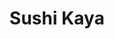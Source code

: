 ---
layout: place
title: "Sushi Kaya"
permalink: /nevada/las-vegas/sushi-kaya.html
stateAbbr: NV
stateName: Nevada
cityName: Las Vegas
place_id: ChIJ4VnnC6XGyIARcv1-i6n_OSo
photos:
  - name: >-
      places/ChIJ4VnnC6XGyIARcv1-i6n_OSo/photos/AeeoHcKfA4U1SE4bY54H5lg9CJ2MJR7pCZcf5OrVoufuGGbOdo4LKCJecy_tRVJj7M2C03vjN4dNGhoLlPgPbSgfD_-qOaQykHXrgvg9ata9_5SuUIQbV0xFZIhjgk9RRGScCW8CPxPTsPZ1x3LbHolYzdWD3O6rRiWrxNOp3R0YA4bGdSkrLdLlouLdTN4T9u2jTLvAa0Hpwi6UbNYxN34wQY1afb9WpjEx2bLnfMMt1pNSrNiWVRo26M-xEDu1fDePz05_k8nq-jRFrTCj4fXBwwIk4VmWa6QccXiubixWCBd6F11QDe9q13Bwu5lZmDMUhuaXIsabfL8BgP3ARKMkBdscPE7Cuo4BohBBZEpNPx5v3lTSKWNCJ_DIswgT0v3EQssbImMaJEA8nKQol4kfdt2UEyU-mBrOTJTfDCtAWMgR7g
    widthPx: 4800
    heightPx: 2700
    authorAttributions:
      - displayName: Hoya007 (粢筠坊)
        uri: https://maps.google.com/maps/contrib/114446280402897350392
        photoUri: >-
          https://lh3.googleusercontent.com/a-/ALV-UjUQnoHN8OKGcB0ojGISAEu4awI3Jhb80B4T_gCQCxx6ZfH8bglFgQ=s100-p-k-no-mo
    flagContentUri: >-
      https://www.google.com/local/imagery/report/?cb_client=maps_api_places.places_api&image_key=!1e10!2sCIHM0ogKEICAgICk6I7vXA&hl=en-US
    googleMapsUri: >-
      https://www.google.com/maps/place//data=!3m4!1e2!3m2!1sCIHM0ogKEICAgICk6I7vXA!2e10!4m2!3m1!1s0x80c8c6a50be759e1:0x2a39ffa98b7efd72
  - name: >-
      places/ChIJ4VnnC6XGyIARcv1-i6n_OSo/photos/AeeoHcJWIW81ncg-5s4KYmxJOLlsozBmfVDsPa9joQ8-64WZFrAV3WnYCZBlIwOUewaqCRELKAWuEHr3l9sTuaAPA8G3QAm4-DGUF2cVhh7OwbmODQ0lWaJgwnvBbRPtL5lSjISXjwbyw2LKPSM_2WZ1lMYu4CENpb-xm1-crlicD0NmEfY1_fm8ctKkK6nxosFB4-9YxvNb6K6tNi3q9pGhmqFSzjjDJZybohKSPXJ90Ugtfgn9hhvt4lmvvVI9ldB57l3Mi7VQ-4-fxDLK55tKqRd_C-spE7_JcrMv6DO01EEJUhTFNwbZbyRpuEZF17SSgLkXXLXI0dVji2tUXnQGR49G42kkZjpUYjI8CDWRpz1umrepC3caWRZpvyB-ouGvW9uW3ZH_oaRUa6RLSDpSZwBU8TbQgG507bP4pcH0T4-KVnU
    widthPx: 4032
    heightPx: 3024
    authorAttributions:
      - displayName: Soy Soz
        uri: https://maps.google.com/maps/contrib/113514755339121316621
        photoUri: >-
          https://lh3.googleusercontent.com/a-/ALV-UjWR8ZKPqU7tFOiDvlj6rrMCbmJshjLKbRtx12MiprRGlL2eSKtT=s100-p-k-no-mo
    flagContentUri: >-
      https://www.google.com/local/imagery/report/?cb_client=maps_api_places.places_api&image_key=!1e10!2sCIHM0ogKEICAgIC4ivekowE&hl=en-US
    googleMapsUri: >-
      https://www.google.com/maps/place//data=!3m4!1e2!3m2!1sCIHM0ogKEICAgIC4ivekowE!2e10!4m2!3m1!1s0x80c8c6a50be759e1:0x2a39ffa98b7efd72
  - name: >-
      places/ChIJ4VnnC6XGyIARcv1-i6n_OSo/photos/AeeoHcKqhgEKmzqeIh-xBwfb-29vGiSpT3QjZh_CpQd_n97MIJPKUpwlKSS8GU-mNFW8iDi2EJkCKAZcOim4sZ-o86Bpkr5oYLtfSbkVlmuxtDRQdKWO6_A-bXPygA1as2BLphyPKJQz8bmz8ey62WUtNckdIBwDhmSYjW-0UQqsjuzMzjKpFMDfEXOLPtNKH8aaI-H2HAdH0FBjXjOLnmGRn0iJpv7gSHqnU3dbVJty7AsV54al3I5dXxTtl9fmRwMDaV9x5TGPeV6IfGCT_87YAV0wafqh7H_0mYBHSSkz9YnxyMNqXn-KPcdL3NiggS1cBSPhhO7_Tc_Op89Cp-S2OBKxLwYMOpqCs-RM3r2atuP4bRN7_dMjbGlKCDjOWGST6tO-ndSe1F1ghh0xwAjS__9DGTl4K66P2yJzWAwOogDvJA
    widthPx: 4032
    heightPx: 3024
    authorAttributions:
      - displayName: Cintia Molina
        uri: https://maps.google.com/maps/contrib/116347656584609157640
        photoUri: >-
          https://lh3.googleusercontent.com/a-/ALV-UjVox9eqJ7A85ZVQT5oDcaE2B9nW3nMLVj7Z6G-QlsdxfTUqYBY3Yw=s100-p-k-no-mo
    flagContentUri: >-
      https://www.google.com/local/imagery/report/?cb_client=maps_api_places.places_api&image_key=!1e10!2sCIHM0ogKEICAgICTuJHMMw&hl=en-US
    googleMapsUri: >-
      https://www.google.com/maps/place//data=!3m4!1e2!3m2!1sCIHM0ogKEICAgICTuJHMMw!2e10!4m2!3m1!1s0x80c8c6a50be759e1:0x2a39ffa98b7efd72
  - name: >-
      places/ChIJ4VnnC6XGyIARcv1-i6n_OSo/photos/AeeoHcKMO6nxCvZ-9RbaVFKXP0xpKzVzntcX5LhlGuyktBzlBZC2xrAZSE0Iw0dCuzLFHPF8mMPdsVBmVR29JxTyvA30meLeG9bOk1FZz0Xi0hpHa2SZvYTdjHaFQJIx2Yvim-Sg5s5UBZkS7XGyzTwCxSbNanKO1r-VMfDsDZjYMJIldfEWDzx1P6E-9hEcKniQYfkdeDQ58tuloX36yak-UpyWERNY5YTutQhv3OuVJyKVrjwuePat-3RRdkFgL2jBJoc5HJF6FkxhecOuwMFrpupsQas4ZYp_-1I7sSBzWmzKU14v4d21xk8-cuSUP4RJRschSmt0tokgttP-Wy_ayjVJMXnUWIOQyvBrKj5u1nSrvcCmPHColG0dF_5l-SifBN1_TuBomrC4K6O21JtKEd1VkedLBh3m3FaY855-kJmmNQ
    widthPx: 3024
    heightPx: 4032
    authorAttributions:
      - displayName: Andrea Garcia
        uri: https://maps.google.com/maps/contrib/104285410997631603299
        photoUri: >-
          https://lh3.googleusercontent.com/a/ACg8ocJHNQpxhQLDXeMgyiOIgRo2TjbdkTP5FY0ZNC89o93zbZ4aMA=s100-p-k-no-mo
    flagContentUri: >-
      https://www.google.com/local/imagery/report/?cb_client=maps_api_places.places_api&image_key=!1e10!2sCIHM0ogKEICAgIDz__rpOA&hl=en-US
    googleMapsUri: >-
      https://www.google.com/maps/place//data=!3m4!1e2!3m2!1sCIHM0ogKEICAgIDz__rpOA!2e10!4m2!3m1!1s0x80c8c6a50be759e1:0x2a39ffa98b7efd72
  - name: >-
      places/ChIJ4VnnC6XGyIARcv1-i6n_OSo/photos/AeeoHcJZ03TcNP3AViY9OIOEGVgGEWuU9wzPtJnE4kWHkykNhB1wU862Xr6x0tIxwuKdDmFRxPgev9IcTF3bnqHfyPmL6mlPCdbPIqjF00hSegULwSEOtGGS-v4m0DGiUuSNCfT2oual4pbG1p-GcSQ-RafYthGUcqDibFZ8V3xGHV1ORpC3kv6xLcAd8dZVzRGgcZEIK3BIoEsTeonHwA4V47_NdRj3h7lttiMWZEhTtXmDUskf_FXtiDOX8wUQ5xIZrAbhaIf1xmuZj9YJ_xMZ_MhMa1Tku5C3NeJx6e9gZ8RFat0Fh9M-KSPPAUcLaevlroLp2zDrhXJmtT8ywBi8xSjcJ9L1jk3jA4AOzA8n0NbnQn_vx5l2JqeKF-4B_vnU1MA6tnSbf87Ikdq8oy0a87XDaE1k-ffKtpAOhaV3O-HiKJL0
    widthPx: 4000
    heightPx: 2252
    authorAttributions:
      - displayName: Marc Kassouf
        uri: https://maps.google.com/maps/contrib/117472618151734800649
        photoUri: >-
          https://lh3.googleusercontent.com/a-/ALV-UjXGZR_RfIrX_emhSbswnpE6N63zPYqtWzZHL0v3tsqM2ZZCIZs=s100-p-k-no-mo
    flagContentUri: >-
      https://www.google.com/local/imagery/report/?cb_client=maps_api_places.places_api&image_key=!1e10!2sCIHM0ogKEICAgMCwtq7zgwE&hl=en-US
    googleMapsUri: >-
      https://www.google.com/maps/place//data=!3m4!1e2!3m2!1sCIHM0ogKEICAgMCwtq7zgwE!2e10!4m2!3m1!1s0x80c8c6a50be759e1:0x2a39ffa98b7efd72
  - name: >-
      places/ChIJ4VnnC6XGyIARcv1-i6n_OSo/photos/AeeoHcL7pvaxFPGOT7vk01qbJ8xQ7uqZ8ZadNhw3oS11GeulqSVLQILhcLEmLOgleSyLq2tDwsobB34fb9L42do8wPD-35FM4EIBp5Z6271RGTWkGbAQWLRa5HdZBxPSNlUURGCjVCtOze3A_ZUaWSr6gA_p39LCHWTL-DjfNV1wJrGNh-QTPjuVkMATZk6q3Z4MO74hYiOvX9NzfuII1mE-2LdynTAZ5Z7yt6Q7BE121FuLAhUGwsYBT4YEBwmj0foWNrMIjDE5kxzTQfZeEygmij1Pn83yn3GAhYUe90at_bqIDcyN5qvGGdwM_t2I2KNpQrY3Vuak484Iu5Gafdp0KV__Da82Bn35zc7uAxAVbRa9G3dww-cxoVwVan_5AU2jtfVCSM-xFeqhknWi632qEjysEQ5upe3EdXn3lv4V69Dt_jP8
    widthPx: 4032
    heightPx: 3024
    authorAttributions:
      - displayName: A
        uri: https://maps.google.com/maps/contrib/102931175470003625176
        photoUri: >-
          https://lh3.googleusercontent.com/a-/ALV-UjV-4cIUM84ZX3SBzxk4b0jVupkvpy96UJuipYDPsfxms0DV62Ny=s100-p-k-no-mo
    flagContentUri: >-
      https://www.google.com/local/imagery/report/?cb_client=maps_api_places.places_api&image_key=!1e10!2sCIHM0ogKEICAgIDhg4mK7wE&hl=en-US
    googleMapsUri: >-
      https://www.google.com/maps/place//data=!3m4!1e2!3m2!1sCIHM0ogKEICAgIDhg4mK7wE!2e10!4m2!3m1!1s0x80c8c6a50be759e1:0x2a39ffa98b7efd72
  - name: >-
      places/ChIJ4VnnC6XGyIARcv1-i6n_OSo/photos/AeeoHcIcOJtDSFBg6_ri_Nhhy8cf7cXb-7CcZuTCvA-J20OsKmgiEz0XPytjTtI-OFB6LMnLSn1wLB13FKAMNf7_4nMWLylvmJt4rfoC0LeBdJNf8QSbdmBhSFUO1L88AuLN5rNdskLiiP2MSVB7WhQsZfTWG5H9SxpczjJIh5AEIrv43dAWrlXjotS-SF_eboG8D3gq2Z6v_hYuogCfdFv7yz2e_NIX6YlTdo_x0zM3TL-X7VnuQJWm3OhqKCCsPV_Zk_wt2fVbRmgNqAbMHatC-n1EmPGbLM_qYl2ffaS8EdTomP0ziGk5EI6FUQW4CDkvqH9DM0zOcvw587rFqFCpfFvtEvhC3IbZvlGrX1Yd5cSfp1AY9hsYJ1k2KYWipwoxMaD8G353Ozm8UUHd9mAIuKhMLp3nt7BLb4G8EzgbiPyszQU
    widthPx: 4800
    heightPx: 3600
    authorAttributions:
      - displayName: Michael Tchong
        uri: https://maps.google.com/maps/contrib/104919603886673041621
        photoUri: >-
          https://lh3.googleusercontent.com/a-/ALV-UjXA7TnqdbBFTifo60l9i9BTxMhe50c29QmggOsZvwetG7KnI4PL2g=s100-p-k-no-mo
    flagContentUri: >-
      https://www.google.com/local/imagery/report/?cb_client=maps_api_places.places_api&image_key=!1e10!2sCIHM0ogKEICAgMCQlrXAvQE&hl=en-US
    googleMapsUri: >-
      https://www.google.com/maps/place//data=!3m4!1e2!3m2!1sCIHM0ogKEICAgMCQlrXAvQE!2e10!4m2!3m1!1s0x80c8c6a50be759e1:0x2a39ffa98b7efd72
  - name: >-
      places/ChIJ4VnnC6XGyIARcv1-i6n_OSo/photos/AeeoHcLJMfRB23xaGykO_o2w7S1XFAk0IBso2WcBYM9v8YldI68buKl3IHJilC_H-2t0eHgopxFgNvwBqKGpfkdk2ND50sRdr-1NvsWP7XzUqICb39EPw61LDX4qiMLX5kZ5bwkTXgCbrrz_cdU2TZJxTe0Vy9wekCoYkH8GT2-jO98KlbgqNmkL7OVVwpONGzXHOcEE9V0wBiWCz6C7HFFGxxIBzEjWr0AXZUZKS7-i-gUSceehO8sWtXc5xB1JQbW5Q7V3WgnVndF9XT1TEOlk39exs_yursg6s713ctB7C3C4b9zr3yJHBcgGjUBSNDY3wvm-LVP2jpet7iDB7Vc1bOLEhCy9ZRIVHQCwrJXPt8Gl8GH_R0dn2STr34eKs_t2m3FWTK0BChWjlncwtowDGCTHgulhoNf9lABEwMS9XWPxNQ
    widthPx: 3072
    heightPx: 4080
    authorAttributions:
      - displayName: Edwin Romero
        uri: https://maps.google.com/maps/contrib/117717503217604397850
        photoUri: >-
          https://lh3.googleusercontent.com/a-/ALV-UjXwZRAwhbdWmVsLmwBUgIYIjuD0IH2RDeBRH2ZNaGdB9qVTy4-z=s100-p-k-no-mo
    flagContentUri: >-
      https://www.google.com/local/imagery/report/?cb_client=maps_api_places.places_api&image_key=!1e10!2sCIHM0ogKEICAgICDmebqfA&hl=en-US
    googleMapsUri: >-
      https://www.google.com/maps/place//data=!3m4!1e2!3m2!1sCIHM0ogKEICAgICDmebqfA!2e10!4m2!3m1!1s0x80c8c6a50be759e1:0x2a39ffa98b7efd72
  - name: >-
      places/ChIJ4VnnC6XGyIARcv1-i6n_OSo/photos/AeeoHcKOubGswwVuHKMKpqMx2DpmLybng810LonZeg8P5Asqzdx_zgCBQqQyUY9djLjVlfOQWXFG7_1BzxFYW78iAxAJOIEbbwfia1wQZ2zPmKaSKQPkywa0Tf72nldudfpRCOl2BOMmTQKadgya-Tc6w6X7idPMlxOq209IVixjOYAhWKqky3IN4AYUp2_WXkD1dTQ8Y1h2xd9gK7S7B8ZIqD8e1QiLR5a0dHDFYgk2jKyxQXqhJLb68f-K4qy6UCpMetbIrhTmvDE2sOHt2BKTNDMGavI1yqcFNtXIC03FsO3eXO_Dz1W-A5HsqbPPSQwKReu0O4Ak0B2ALqw-n3QH0nD7N1OcMf6zjAtlorkvCAsc1Jrr-CUcm8tAz9EzedWigMMVfTfQL5JRmhrDAALhIUkrNn2vfgRQHIqIrBbViLOt4M-R
    widthPx: 3600
    heightPx: 4800
    authorAttributions:
      - displayName: Cintia Molina
        uri: https://maps.google.com/maps/contrib/116347656584609157640
        photoUri: >-
          https://lh3.googleusercontent.com/a-/ALV-UjVox9eqJ7A85ZVQT5oDcaE2B9nW3nMLVj7Z6G-QlsdxfTUqYBY3Yw=s100-p-k-no-mo
    flagContentUri: >-
      https://www.google.com/local/imagery/report/?cb_client=maps_api_places.places_api&image_key=!1e10!2sCIHM0ogKEICAgICTuOHH6AE&hl=en-US
    googleMapsUri: >-
      https://www.google.com/maps/place//data=!3m4!1e2!3m2!1sCIHM0ogKEICAgICTuOHH6AE!2e10!4m2!3m1!1s0x80c8c6a50be759e1:0x2a39ffa98b7efd72
  - name: >-
      places/ChIJ4VnnC6XGyIARcv1-i6n_OSo/photos/AeeoHcLABJzTFRmCLp7DU1aMnMQz9om1ZenpehUh8TFOTff-0z7n54B3G3vKYeh8d3E1BWso_vhd4fixUYExjgsAXFqZ1epdshLCX94swITGeFbcasFP8icd6IZDggWFTQYK_dwh-XQMRYD4UlzPTL28NCFgDcnAwUObHFCESoP96YgMGr6rpsAwHaJ79fJatBUUyjlUYe8eRKMeVjM4UtoZY8g5vXYRnKXl70ELGuvUyzrks0pMX2PQ920Q9RhEmlgJknsUhxRUx5URe_KhwbNjMN37zB-K05mJdVlaKmiD6jfXUlcDiq6K1ujDCRbFA1oglMM8BzmCWZgtMiPkYGHWE3smFvb1HICtBvyvhDXHAYveygs7ShKOlv2_00CQVsZhEdQBSOZ3hRIFEiIcqpXrPUaRLeWnTFnEuc1Djc1Kc4qH7tie
    widthPx: 3000
    heightPx: 4000
    authorAttributions:
      - displayName: Angel Sanchez
        uri: https://maps.google.com/maps/contrib/106699734888521134912
        photoUri: >-
          https://lh3.googleusercontent.com/a-/ALV-UjVRmTUgS69ultS9WEiJmpm4BD9ZGtcvhwWn4X2x57TZXkk_dURJjQ=s100-p-k-no-mo
    flagContentUri: >-
      https://www.google.com/local/imagery/report/?cb_client=maps_api_places.places_api&image_key=!1e10!2sCIHM0ogKEICAgMCwhvW9vgE&hl=en-US
    googleMapsUri: >-
      https://www.google.com/maps/place//data=!3m4!1e2!3m2!1sCIHM0ogKEICAgMCwhvW9vgE!2e10!4m2!3m1!1s0x80c8c6a50be759e1:0x2a39ffa98b7efd72
address: '4355 Spring Mountain Rd #101b, Las Vegas, NV 89103, USA'
street: '4355 Spring Mountain Rd #101b'
city: Las Vegas
state: NV
zip: '89103'
country: USA
neighborhood: null
latitude: '36.125994'
longitude: '-115.198071'
accessibility_options:
  wheelchairAccessibleParking: true
  wheelchairAccessibleEntrance: true
  wheelchairAccessibleRestroom: true
  wheelchairAccessibleSeating: true
business_status: OPERATIONAL
name: Sushi Kaya
google_maps_links:
  directionsUri: >-
    https://www.google.com/maps/dir//''/data=!4m7!4m6!1m1!4e2!1m2!1m1!1s0x80c8c6a50be759e1:0x2a39ffa98b7efd72!3e0
  placeUri: https://maps.google.com/?cid=3042744126920392050
  writeAReviewUri: >-
    https://www.google.com/maps/place//data=!4m3!3m2!1s0x80c8c6a50be759e1:0x2a39ffa98b7efd72!12e1
  reviewsUri: >-
    https://www.google.com/maps/place//data=!4m4!3m3!1s0x80c8c6a50be759e1:0x2a39ffa98b7efd72!9m1!1b1
  photosUri: >-
    https://www.google.com/maps/place//data=!4m3!3m2!1s0x80c8c6a50be759e1:0x2a39ffa98b7efd72!10e5
primary_type: Sushi Restaurant
opening_hours:
  regular: null
  current: null
secondary_opening_hours:
  regular:
    weekdayDescriptions: null
    type: null
  current:
    weekdayDescriptions: null
    type: null
phone: (702) 257-9496
price_level: PRICE_LEVEL_MODERATE
price_range: $30 &ndash; $50
rating: '4.4'
rating_count: 2130
website: http://www.sushikayalv.com/
description: null
reviews: null
parking_options: null
payment_options: null
allow_dogs: null
curbside_pickup: null
delivery: null
dine_in: null
good_for_children: null
good_for_groups: null
good_for_sports: null
live_music: null
menu_for_children: null
outdoor_seating: null
reservable: null
restroom: null
serves_beer: null
serves_breakfast: null
serves_brunch: null
serves_cocktails: null
serves_coffee: null
serves_dinner: null
serves_dessert: null
serves_lunch: null
serves_vegetarian_food: null
serves_wine: null
takeout: null

---